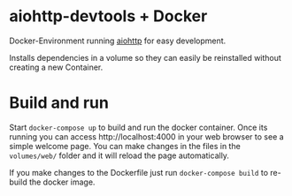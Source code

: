 # aiohttp-devtools + Docker
Docker-Environment running [aiohttp](https://github.com/aio-libs/aiohttp-devtools) for easy development.

Installs dependencies in a volume so they can easily be reinstalled without creating a new Container.

# Build and run
Start `docker-compose up` to build and run the docker container. Once its running you can access http://localhost:4000 in your web browser to see a simple welcome page. You can make changes in the files in the `volumes/web/` folder and it will reload the page automatically.

If you make changes to the Dockerfile just run `docker-compose build` to re-build the docker image.
